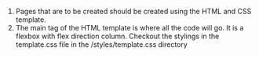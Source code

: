 1) Pages that are to be created should be created using the HTML and CSS template.
2) The main tag of the HTML template is where all the code will go. It is a flexbox with flex direction column. Checkout the stylings in the template.css file in the /styles/template.css directory
